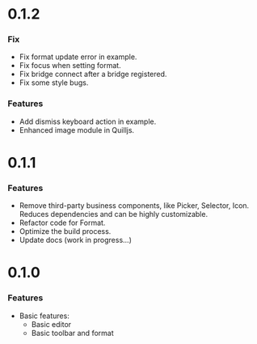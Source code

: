 # 0.1.2
### Fix

- Fix format update error in example.
- Fix focus when setting format.
- Fix bridge connect after a bridge registered.
- Fix some style bugs.

### Features

- Add dismiss keyboard action in example.
- Enhanced image module in Quilljs.

# 0.1.1

### Features

- Remove third-party business components, like Picker, Selector, Icon. Reduces dependencies and can be highly customizable.
- Refactor code for Format.
- Optimize the build process.
- Update docs (work in progress...)

# 0.1.0

### Features

- Basic features:
  - Basic editor
  - Basic toolbar and format
